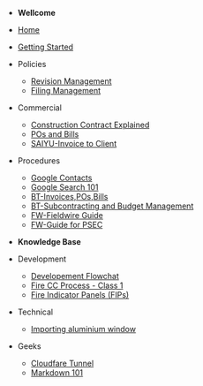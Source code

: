 - **Wellcome**
- [Home](/)
- [Getting Started](getting-started)
- Policies
  - [Revision Management](01-policies/RevisionManagement)
  - [Filing Management](01-policies/FilingManagement)
- Commercial
  - [Construction Contract Explained](02-commercial/ConstructionContractExplained)
  - [POs and Bills](02-commercial/POsnBills)
  - [SAIYU-Invoice to Client](02-commercial/saiyu/InvoiceToClient)
- Procedures
  - [Google Contacts](04-procedures/googleservice/GoogleContacts)
  - [Google Search 101](04-procedures/googleservice/GoogleSearch)
  - [BT-Invoices,POs,Bills](04-procedures/buildertrend/BT-Workflow-Invoices-Bills-POs)
  - [BT-Subcontracting and Budget Management](04-procedures/buildertrend/BT-Workflow-Subcontracting-Budget)
  - [FW-Fieldwire Guide](04-procedures/fieldwire/FieldwireGuide)
  - [FW-Guide for PSEC](04-procedures/fieldwire/PSEC_FieldwireGuide)

- **Knowledge Base**
- Development
  - [Developement Flowchat](07-knowledge-base/dev/DevelopmentFlow)
  - [Fire CC Process - Class 1](07-knowledge-base/dev/Class1Building_FireCCprocess)
  - [Fire Indicator Panels (FIPs)](07-knowledge-base/dev/FIP)
- Technical
  - [Importing aluminium window](07-knowledge-base/technical/alumnWindows)
- Geeks
  - [Cloudfare Tunnel](07-knowledge-base/geeks/CloudflareTunnelsAndReverseProxy)
  - [Markdown 101](07-knowledge-base/geeks/Markdown101)